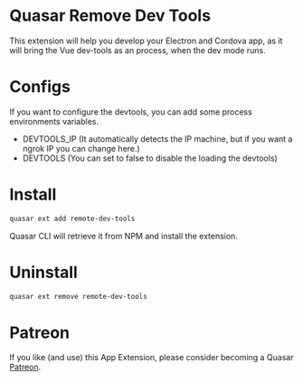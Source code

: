 Quasar Remove Dev Tools
===

This extension will help you develop your Electron and Cordova app, as it will bring the Vue dev-tools as an process, when the dev mode runs.

# Configs

If you want to configure the devtools, you can add some process environments variables.

- DEVTOOLS_IP (It automatically detects the IP machine, but if you want a ngrok IP you can change here.)
- DEVTOOLS (You can set to false to disable the loading the devtools)

# Install
```bash
quasar ext add remote-dev-tools
```
Quasar CLI will retrieve it from NPM and install the extension.

# Uninstall
```bash
quasar ext remove remote-dev-tools
```

# Patreon
If you like (and use) this App Extension, please consider becoming a Quasar [Patreon](https://www.patreon.com/quasarframework).
